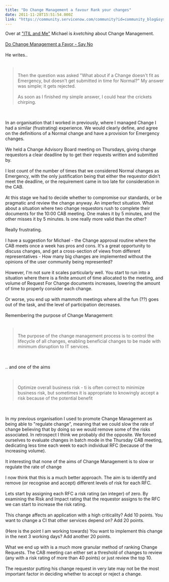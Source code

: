 ```yaml
---
title: "Do Change Management a favour Rank your changes"
date: 2011-11-28T15:51:54.000Z
link: "https://community.servicenow.com/community?id=community_blog&sys_id=e1fde22ddbd0dbc01dcaf3231f9619c8"
---
```

<p>Over at <a title="w.itilandme.com/" href="http://www.itilandme.com/">"ITIL and Me"</a> Michael is <i>kvetching</i> about Change Management.<br /><br /><a title="w.itilandme.com/?p=495" href="http://www.itilandme.com/?p=495">Do Change Management a Favor - Say No</a><br /><br />He writes..<br /><br /><blockquote><br />Then the question was asked "What about if a Change doesn't fit as Emergency, but doesn't get submitted in time for Normal?" My answer was simple; it gets rejected.<br /><br />As soon as I finished my simple answer, I could hear the crickets chirping.<br /></blockquote><br /><br />In an organisation that I worked in previously, where I managed Change I had a similar (frustrating) experience. We would clearly define, and agree on the definitions of a Normal change and have a provision for Emergency changes.<br /><br />We held a Change Advisory Board meeting on Thursdays, giving change requestors a clear deadline by to get their requests written and submitted by.<br /><br />I lost count of the number of times that we considered Normal changes as Emergency, with the only justification being that either the requestor didn't meet the deadline, or the requirement came in too late for consideration in the CAB.<br /><br />At this stage we had to decide whether to compromise our standards, or be pragmatic and review the change anyway. An imperfect situation. What about a situation where two change requestors rush to complete their documents for the 10:00 CAB meeting. One makes it by 5 minutes, and the other misses it by 5 minutes. Is one really more valid than the other?<br /><br />Really frustrating.<br /><br />I have a suggestion for Michael - the Change approval routine where the CAB meets once a week has pros and cons. It's a great opportunity to discuss changes, and get a cross-section of views from different representatives - How many big changes are implemented without the opinions of the user community being represented?<br /><br />However, I'm not sure it scales particularly well. You start to run into a situation where there is a finite amount of time allocated to the meeting, and volume of Request For Change documents increases, lowering the amount of time to properly consider each change.<br /><br />Or worse, you end up with mammoth meetings where all the fun (??) goes out of the task, and the level of participation decreases.<br /><br />Remembering the purpose of Change Management:<br /><br /><blockquote><br />The purpose of the change management process is to control the lifecycle of all changes, enabling beneficial changes to be made with minimum disruption to IT services.<br /></blockquote><br /><br />.. and one of the aims<br /><br /><blockquote><br />Optimize overall business risk - ti is often correct to minimize business risk, but sometimes it is appropriate to knowingly accept a risk because of the potential benefit<br /></blockquote><br /><br />In my previous organisation I used to promote Change Management as being able to "regulate change", meaning that we could slow the rate of change believing that by doing so we would remove some of the risks associated. In retrospect I think we probably did the opposite. We forced ourselves to evaluate changes in batch mode in the Thursday CAB meeting, dedicating less time each week to each individual RFC (because of the increasing volume). <br /><br />It interesting that none of the aims of Change Management is to slow or regulate the rate of change<br /><br />I now think that this is a much better approach. The aim is to identify and remove (or recognise and accept) different levels of risk for each RFC.<br /><br />Lets start by assigning each RFC a risk rating (an integer) of zero. By examining the Risk and Impact rating that the requestor assigns to the RFC we can start to increase the risk rating.<br /><br />This change affects an application with a high criticality? Add 10 points. You want to change a CI that other services depend on? Add 20 points.<br /><br />(Here is the point I am working towards) You want to implement this change in the next 3 working days? Add another 20 points.<br /><br />What we end up with is a much more granular method of ranking Change Requests. The CAB meeting can either set a threshold of changes to review (any with a risk rating of more than 40 points) or just review the top 10.<br /><br />The requestor putting his change request in very late may not be the most important factor in deciding whether to accept or reject a change.</p>